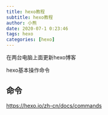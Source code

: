 ```yaml
---
title: hexo教程
subtitle: hexo教程
author: 小熊
date: 2020-07-1 0:23:46
tags: hexo
categories: [hexo]
---
```


在两台电脑上面更新hexo博客

hexo基本操作命令

<!--more-->

## 命令

https://hexo.io/zh-cn/docs/commands
